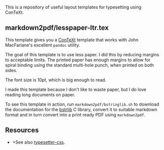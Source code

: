 This is a repository of useful layout templates for typesetting using
ConTeXt.

## markdown2pdf/lesspaper-ltr.tex

This template gives you a [ConTeXt](http://wiki.contextgarden.net) template that works with John MacFarlane's
excellent `pandoc` utility.

The goal of this template is to use less paper. I did this by reducing margins
to acceptable limits. The printed paper has enough margins to allow for spiral
binding using the standard multi-hole punch, when printed on both sides.

The font size is 10pt, which is big enough to read.

I made this template because I don't like to waste paper, but I do love reading
long documents on paper.

To see this  template in action, run `markdown2pdf/bstringlib.sh` to download
the documentation for the [bstrlib](http://bstring.sourceforge.net) C library, convert it to suitable markdown
format and in turn convert into a print ready PDF using `markdown2pdf`.


## Resources

+ +See also [typesetter-css](https://gitorious.org/typesetter-css).
